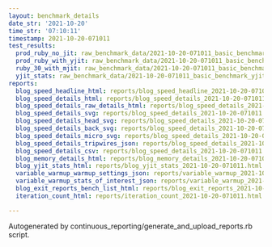 ```yaml
---
layout: benchmark_details
date_str: '2021-10-20'
time_str: '07:10:11'
timestamp: 2021-10-20-071011
test_results:
  prod_ruby_no_jit: raw_benchmark_data/2021-10-20-071011_basic_benchmark_prod_ruby_no_jit.json
  prod_ruby_with_yjit: raw_benchmark_data/2021-10-20-071011_basic_benchmark_prod_ruby_with_yjit.json
  ruby_30_with_mjit: raw_benchmark_data/2021-10-20-071011_basic_benchmark_ruby_30_with_mjit.json
  yjit_stats: raw_benchmark_data/2021-10-20-071011_basic_benchmark_yjit_stats.json
reports:
  blog_speed_headline_html: reports/blog_speed_headline_2021-10-20-071011.html
  blog_speed_details_html: reports/blog_speed_details_2021-10-20-071011.html
  blog_speed_details_raw_details_html: reports/blog_speed_details_2021-10-20-071011.raw_details.html
  blog_speed_details_svg: reports/blog_speed_details_2021-10-20-071011.svg
  blog_speed_details_head_svg: reports/blog_speed_details_2021-10-20-071011.head.svg
  blog_speed_details_back_svg: reports/blog_speed_details_2021-10-20-071011.back.svg
  blog_speed_details_micro_svg: reports/blog_speed_details_2021-10-20-071011.micro.svg
  blog_speed_details_tripwires_json: reports/blog_speed_details_2021-10-20-071011.tripwires.json
  blog_speed_details_csv: reports/blog_speed_details_2021-10-20-071011.csv
  blog_memory_details_html: reports/blog_memory_details_2021-10-20-071011.html
  blog_yjit_stats_html: reports/blog_yjit_stats_2021-10-20-071011.html
  variable_warmup_warmup_settings_json: reports/variable_warmup_2021-10-20-071011.warmup_settings.json
  variable_warmup_stats_of_interest_json: reports/variable_warmup_2021-10-20-071011.stats_of_interest.json
  blog_exit_reports_bench_list_html: reports/blog_exit_reports_2021-10-20-071011.bench_list.html
  iteration_count_html: reports/iteration_count_2021-10-20-071011.html

---
```

Autogenerated by continuous_reporting/generate_and_upload_reports.rb script.
